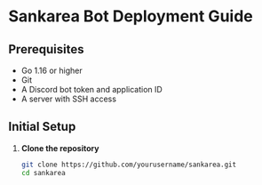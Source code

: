 # Sankarea Bot Deployment Guide

## Prerequisites
- Go 1.16 or higher
- Git
- A Discord bot token and application ID
- A server with SSH access

## Initial Setup

1. **Clone the repository**
   ```bash
   git clone https://github.com/yourusername/sankarea.git
   cd sankarea
